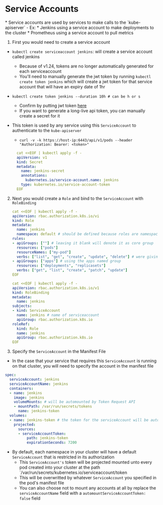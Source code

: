 <h1>Service Accounts</h1>
* Service accounts are used by services to make calls to the `kube-apiserver`
  - Ex:
    * Jenkins using a service account to make deployments to the cluster
    * Prometheus using a service account to pull metrics

1. First you would need to create a service account

  - `kubectl create serviceaccount jenkins`: will create a service account called jenkins
    * Because of v1.24, tokens are no longer automatically generated for each serviceaccount
    * You'll need to manually generate the jwt token by running `kubectl create token jenkins` which will create a jwt token for that service account that will have an expiry date of 1hr
  - `kubectl create token jenkins --duration 10h # can be h or s`
    - Confirm by putting jwt token [here](https://jwt.io/)
    * If you want to generate a long-live api token, you can manually create a secret for it
  - This token is used by any service using this `ServiceAccount` to authenticate to the `kube-apiserver`
    * `curl -v -k https://host-ip:6443/api/v1/pods --header "Authorization: Bearer: <token>"`
     
    ```yml
      cat <<EOF | kubectl apply -f -
      apiVersion: v1
      kind: Secret
      metadata:
        name: jenkins-secret
        annotations:
          kubernetes.io/service-account.name: jenkins
        type: kubernetes.io/service-account-token
      EOF
    ```

2. Next you would create a `Role` and bind to the `ServiceAccount` with `RoleBinding`

   ```yml
   cat <<EOF | kubectl apply -f -
   apiVersion: rbac.authorization.k8s.io/vi
   kind: Role
   metadata:
     name: jenkins
     namespace: default # should be defined because roles are namespace bound
   rules: 
   - apiGroups: [""] # leaving it blank will denote it as core group
     resources: ["pods"]
     resourceNames: ["my-pod"]
     verbs: ["list", "get", "create", "update", "delete"] # were giving the role these action to the pod resource named "my-pod"
   - apiGroups: ["apps"] # using the apps named group
     resources: ["deployments", "replicasets"]
     verbs: ["get", "list", "create", "patch", "update"]
   EOF

   cat <<EOF | kubectl apply -f -
   apiVersion: rbac.authorization.k8s.io/v1
   kind: RoleBinding
   metadata:
     name: jenkins
   subjects:
   - kind: ServiceAccount
     name: jenkins # name of serviceaccount
     apiGroup: rbac.authorization.k8s.io
   roleRef:
     kind: Role
     name: jenkins
     apiGroup: rbac.authorization.k8s.io
   EOF
   ```

3. Specify the `ServiceAccount` in the Manifest File

  * In the case that your service that requires this `ServiceAccount` is running on that cluster, you will need to specify the account in the manifest file

   ```yml
   spec: 
     serviceAccount: jenkins
     serviceAccountName: jenkins
     containers:
     - name: jenkins
       image: jenkins
       volumeMounts: # will be automounted by Token Request API
       - mountPath: /var/run/secrets/tokens
         name: jenkins-token
     volumes:
     - name: jenkins-token # the token for the serviceAccount will be automounted and rotated at expiration by Token Request API
       projected:
         sources:
         - serviceAccountToken:
             path: jenkins-token
             expirationSeconds: 7200
   ```

  * By default, each namespace in your cluster will have a default `ServiceAccount` that is restricted in its authorization
    - This `ServiceAccount's` token will be projected mounted unto every pod created into your cluster at the path `/var/run/secrets/kubernetes.io/serviceaccount/token
    - This will be overwritted by whatever `ServiceAccount` you specified in the pod's manifest file
    - You can also choose not to mount any accounts at all by replace the `serviceAccountName` field with a `automountServiceAccountToken: false` field
